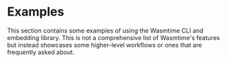 # Examples

This section contains some examples of using the Wasmtime CLI and embedding
library. This is not a comprehensive list of Wasmtime's features but instead
showcases some higher-level workflows or ones that are frequently asked about.
